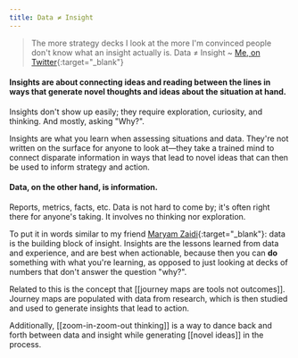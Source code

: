 ```yaml
---
title: Data ≠ Insight
---
```


> The more strategy decks I look at the more I'm convinced people don't know what an insight actually is. Data ≠ Insight
> ~ [Me, on Twitter](https://twitter.com/miketnnnbm/status/1357788588197502982){:target="_blank"}

#### Insights are about connecting ideas and reading between the lines in ways that generate novel thoughts and ideas about the situation at hand.

Insights don't show up easily; they require exploration, curiosity, and thinking. And mostly, asking "Why?".

Insights are what you learn when assessing situations and data. They're not written on the surface for anyone to look at—they take a trained mind to connect disparate information in ways that lead to novel ideas that can then be used to inform strategy and action.

#### Data, on the other hand, is information.

Reports, metrics, facts, etc. Data is not hard to come by; it's often right there for anyone's taking. It involves no thinking nor exploration.

To put it in words similar to my friend [Maryam Zaidi](https://twitter.com/MaryZai/status/1357790001547931662){:target="_blank"}: data is the building block of insight. Insights are the lessons learned from data and experience, and are best when actionable, because then you can **do** something with what you're learning, as opposed to just looking at decks of numbers that don't answer the question "why?".

Related to this is the concept that [[journey maps are tools not outcomes]]. Journey maps are populated with data from research, which is then studied and used to generate insights that lead to action.

Additionally, [[zoom-in-zoom-out thinking]] is a way to dance back and forth between data and insight while generating [[novel ideas]] in the process.